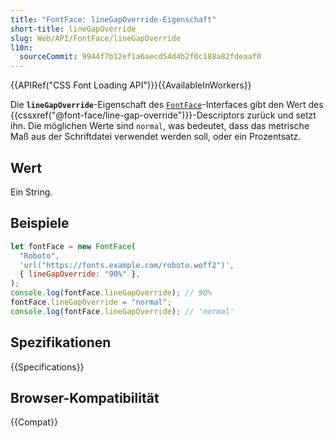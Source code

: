 ```yaml
---
title: "FontFace: lineGapOverride-Eigenschaft"
short-title: lineGapOverride
slug: Web/API/FontFace/lineGapOverride
l10n:
  sourceCommit: 9944f7b12ef1a6aecd54d4b2f0c188a82fdeaaf0
---
```


{{APIRef("CSS Font Loading API")}}{{AvailableInWorkers}}

Die **`lineGapOverride`**-Eigenschaft des [`FontFace`](/de/docs/Web/API/FontFace)-Interfaces gibt den Wert des {{cssxref("@font-face/line-gap-override")}}-Descriptors zurück und setzt ihn.
Die möglichen Werte sind `normal`, was bedeutet, dass das metrische Maß aus der Schriftdatei verwendet werden soll, oder ein Prozentsatz.

## Wert

Ein String.

## Beispiele

```js
let fontFace = new FontFace(
  "Roboto",
  'url("https://fonts.example.com/roboto.woff2")',
  { lineGapOverride: "90%" },
);
console.log(fontFace.lineGapOverride); // 90%
fontFace.lineGapOverride = "normal";
console.log(fontFace.lineGapOverride); // 'normal'
```

## Spezifikationen

{{Specifications}}

## Browser-Kompatibilität

{{Compat}}
